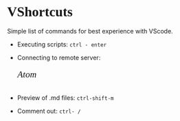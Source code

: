 ## <span style="font-family:fantasy; font-size:1.5em;">VShortcuts</span>
Simple list of commands for best experience with VScode.


* Executing scripts: ``ctrl - enter``
* Connecting to remote server: `` ``

  ###### <span style="font-family:fantasy; font-size:1.5em;">Atom</span>
* Preview of .md files: `ctrl-shift-m`
* Comment out:  `ctrl- /`


  <!-- ```
  ...
  Auto-regeneration: enabled for 'yourpath/username.github.io'
  Server address: http://some.address.numbers
  Server running... press ctrl-c to stop.
  ``` -->
